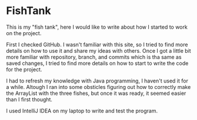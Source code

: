 # FishTank
This is my "fish tank", here I would like to write about how I started to work on the project.

First I checked GitHub. I wasn't familiar with this site, so I tried to find more details on how to use it and share my ideas with others. Once I got a little bit more familiar with repository, branch, and commits which is tha same as saved changes, I tried to find more details on how to start to write the code for the project.

I had to refresh my knowledge with Java programming, I haven't used it for a while. Altough I ran into some obsticles figuring out how to correctly make the ArrayList with the three fishes, but once it was ready, it seemed easier than I first thought.

I used IntelliJ IDEA on my laptop to write and test the program.
